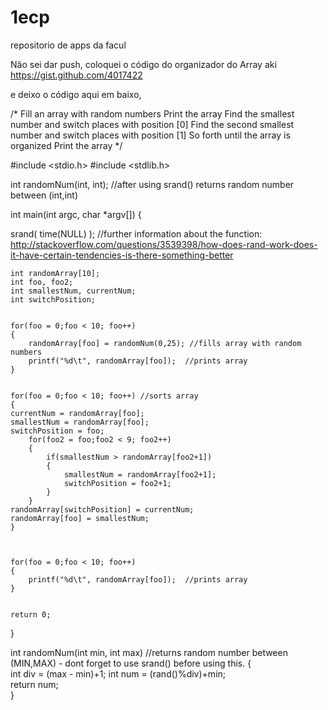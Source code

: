 1ecp
====

repositorio de apps da facul

Não sei dar push, coloquei o código do organizador do Array aki https://gist.github.com/4017422

e deixo o código aqui em baixo, 












/*
Fill an array with random numbers
Print the array
Find the smallest number and switch places with position [0]
Find the second smallest number and switch places with position [1]
So forth until the array is organized
Print the array
*/

#include <stdio.h>
#include <stdlib.h>

int randomNum(int, int); //after using srand() returns random number between (int,int)

int main(int argc, char *argv[])
{

  srand( time(NULL) );  //further information about the function:	http://stackoverflow.com/questions/3539398/how-does-rand-work-does-it-have-certain-tendencies-is-there-something-better
	
	int randomArray[10];
	int foo, foo2;
	int smallestNum, currentNum;
	int switchPosition;
	
	
	for(foo = 0;foo < 10; foo++)
	{
		randomArray[foo] = randomNum(0,25); //fills array with random numbers
		printf("%d\t", randomArray[foo]);  //prints array 
	}
	
	
	for(foo = 0;foo < 10; foo++) //sorts array
	{
	currentNum = randomArray[foo];
	smallestNum = randomArray[foo];
	switchPosition = foo;
		for(foo2 = foo;foo2 < 9; foo2++)
		{
			if(smallestNum > randomArray[foo2+1])
			{
				smallestNum = randomArray[foo2+1];
				switchPosition = foo2+1;
			}
		}
	randomArray[switchPosition] = currentNum;
	randomArray[foo] = smallestNum;
	}


	
	for(foo = 0;foo < 10; foo++)
	{
		printf("%d\t", randomArray[foo]);  //prints array 
	}

	
    return 0;
}

int randomNum(int min, int max) //returns random number between (MIN,MAX) - dont forget to use srand() before using this. 
{     
    int div = (max - min)+1;
    int num = (rand()%div)+min;  
    return num;  
}